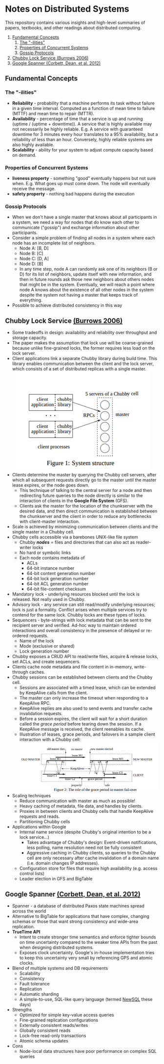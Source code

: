 # Notes on Distributed Systems

This repository contains various insights and high-level summaries of papers, textbooks, and other readings about distributed computing.

<!-- MarkdownTOC -->

1. [Fundamental Concepts](#fundamental-concepts)
	1. [The "-ilities"](#the-ilities)
	1. [Properties of Concurrent Systems](#properties-of-concurrent-systems)
	1. [Gossip Protocols](#gossip-protocols)
1. [Chubby Lock Service \(Burrows 2006\)](#chubby-lock-service-burrows-2006)
1. [Google Spanner \(Corbett, Dean, et al. 2012\)](#google-spanner-corbett-dean-et-al-2012)

<!-- /MarkdownTOC -->

## Fundamental Concepts

### The "-ilities"

- **Reliability** - probability that a machine performs its task without failure in a given time interval. Computed as a function of mean time to failure (MTTF) and mean time to repair (MTTR).
- **Availability** - percentage of time that a service is up and running (uptime / (uptime + downtime)). A service that is highly available may not necessarily be highly reliable. E.g. A service with guaranteed downtime for 3 minutes every hour translates to a 95% availability, but a reliability of less than an hour. Conversely, highly reliable systems are also highly available. 
- **Scalability** - ability for your system to adjust compute capacity based on demand.

### Properties of Concurrent Systems

- **liveness property** - something "good" eventually happens but not sure when. E.g. What goes up must come down. The node will eventually receive the message.
- **safety property** - nothing bad happens during the execution

### Gossip Protocols

- When we don't have a single master that knows about all participants in a system, we need a way for nodes that do know each other to communicate ("gossip") and exchange information about other participants.
- Consider a simple problem of finding all nodes in a system where each node has an incomplete list of neighbors.
	- Node A: [B, D]
	- Node B: [C]
	- Node C: [D, A]
	- Node D: [B]
	- In any time step, node A can randomly ask one of its neighbors (B or D) for its list of neighbors, update itself with new information, and then in future rounds ask those new neighbors about others nodes that might be in the system. Eventually, we will reach a point where node A knows about the existence of all other nodes in the system despite the system not having a master that keeps track of everything.
- Possible to achieve distributed consistency in this way

## Chubby Lock Service [(Burrows 2006)](https://static.googleusercontent.com/media/research.google.com/en//archive/chubby-osdi06.pdf)

- Some tradeoffs in design: availability and reliability over throughput and storage capacity.
- The paper makes the assumption that lock use will be coarse-grained because unlike fine-grained locks, the former requires less load on the lock server.
- Client applications link a separate Chubby library during build time. This library enables communication between the client and the lock server, which consists of a set of distributed replicas with a single master.
	![](./pics/chubby_cell.png)
- Clients determine the master by querying the Chubby cell servers, after which all subsequent requests directly go to the master until the master lease expires, or the node goes down. 
	- This technique of talking to the central server for a node and then redirecting future queries to the node directly is similar to the interaction of clients in the **Google File System** (GFS).
	- Clients ask the master for the location of the chunkserver with the desired data, and then direct communication is established between the chunkserver and the client in order to reduce any bottlenecks with client-master interaction.
- Scale is achieved by minimizing communication between clients and the single master in a Chubby cell.
- Chubby cells accessible via a barebones UNIX-like file system
	- Chubby ***nodes*** = files and directories that can also act as reader-writer locks
	- No hard or symbolic links
	- Each node contains metadata of
		- ACLs
		- 64-bit instance number
		- 64-bit content generation number
		- 64-bit lock generation number
		- 64-bit ACL generation number
		- 64-bit file-content checksum
- Mandatory lock - underlying resources blocked until the lock is released. Not really used in Chubby.
- Advisory lock - any service can still read/modify underlying resources; lock is just a formality. Conflict arises when multiple services try to contend for the same lock. Chubby locks are these types of locks.
- Sequencers - byte-strings with lock metadata that can be sent to the recipient server and verified. Ad-hoc way to maintain ordered interactions and overall consistency in the presence of delayed or re-ordered requests.
	- Name of the lock
	- Mode (exclusive or shared)
	- Lock generation number
- Chubby exposes a CRUD API to read/write files, acquire & release locks, set ACLs, and create sequencers.
- Clients cache node metadata and file content in in-memory, write-through caches.
- Chubby sessions can be established between clients and the Chubby cell. 
	- Sessions are associated with a timed lease, which can be extended by KeepAlive calls from the client.
	- The master can only increase the timeout when responding to a KeepAlive RPC.
	- KeepAlive replies are also used to send events and transfer cache invalidation requests.
	- Before a session expires, the client will wait for a short duration called the *grace period* before tearing down the session. If a KeepAlive message is received, the client reenables its cache.
	- Illustration of leases, grace periods, and failovers in a sample client interaction with a Chubby cell:
		![Usage](./pics/chubby_leases.png)
- Scaling techniques
	- Reduce communication with master as much as possible!
	- Heavy caching of metadata, file data, and handles by clients.
	- Proxies in between clients and Chubby cells that handle KeepAlive requests and reads.
	- Partitioning Chubby cells
- Applications within Google
	- Internal name service (despite Chubby's original intention to be a lock service...)
		- Takes advantage of Chubby's design: Event-driven notifications, less polling, name resolution need not be fully consistent
		- Aggressive caching in Chubby clients, so queries to the Chubby cell are only necessary after cache invalidation of a domain name (i.e. domain changes IP addresses). 
	- Configuration store for files that require high availability (e.g. access control lists)
	- Leader election in GFS and BigTable

## Google Spanner [(Corbett, Dean, et al. 2012)](https://www.usenix.org/system/files/conference/osdi12/osdi12-final-16.pdf)
* Spanner - a database of distributed Paxos state machines spread across the world
* Alternative to BigTable for applications that have complex, changing schemas or those that want strong consistency and wide-area replication.
* **TrueTime API**
	* Intent to create stronger time semantics and enforce tighter bounds on time uncertainty compared to the weaker time APIs from the past when designing distributed systems.
	* Exposes clock uncertainty. Google's in-house implementation tries to keep this uncertainty very small by referencing GPS and atomic clocks.
* Blend of multiple systems and DB requirements
	* Scalability
	* Consistency
	* Fault tolerance
	* Replication
	* Automatic sharding 
	* A simple-to-use, SQL-like query language (termed [NewSQL](https://en.wikipedia.org/wiki/NewSQL) these days)
* Strengths
	* Optimized for simple key-value access queries
	* Fine-grained replication configurations
	* Externally consistent reads/writes
	* Globally consistent reads
	* Lock-free read-only transactions
	* Atomic schema updates
* Cons
	* Node-local data structures have poor performance on complex SQL queries